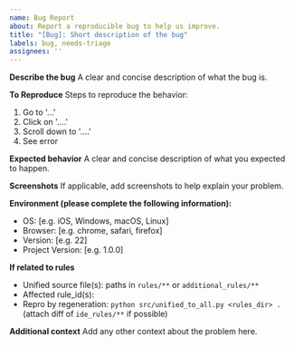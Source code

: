 ```yaml
---
name: Bug Report
about: Report a reproducible bug to help us improve.
title: "[Bug]: Short description of the bug"
labels: bug, needs-triage
assignees: ''
---
```


**Describe the bug**
A clear and concise description of what the bug is.

**To Reproduce**
Steps to reproduce the behavior:
1. Go to '...'
2. Click on '....'
3. Scroll down to '....'
4. See error

**Expected behavior**
A clear and concise description of what you expected to happen.

**Screenshots**
If applicable, add screenshots to help explain your problem.

**Environment (please complete the following information):**
- OS: [e.g. iOS, Windows, macOS, Linux]
- Browser: [e.g. chrome, safari, firefox]
- Version: [e.g. 22]
- Project Version: [e.g. 1.0.0]

**If related to rules**
- Unified source file(s): paths in `rules/**` or `additional_rules/**`
- Affected rule_id(s):
- Repro by regeneration: `python src/unified_to_all.py <rules_dir> .` (attach diff of `ide_rules/**` if possible)

**Additional context**
Add any other context about the problem here.
